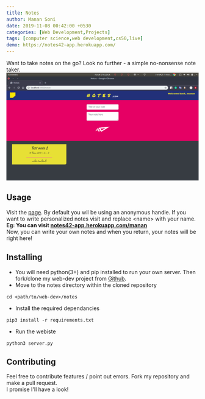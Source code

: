 ```yaml
---
title: Notes
author: Manan Soni
date: 2019-11-08 00:42:00 +0530
categories: [Web Development,Projects]
tags: [computer science,web development,cs50,live]
demo: https://notes42-app.herokuapp.com/
---
```


Want to take notes on the go? Look no further - a simple no-nonsense note taker.
![screen](/assets/img/post_imgs/notes.png)

## Usage
Visit the [page](https://notes42-app.herokuapp.com/). By default you wil be using an anonymous handle. If you want to write personalized notes visit and replace \<name\> with your name.  
**Eg: You can visit [notes42-app.herokuapp.com/manan](https://notes42-app.herokuapp.com/manan)**  
Now, you can write your own notes and when you return, your notes will be right here!

## Installing
* You will need python(3+) and pip installed to run your own server. Then fork/clone my web-dev project from [Github](https://github.com/MananSoni42/web-dev).
* Move to the notes directory within the cloned repository   
```terminal
cd <path/to/web-dev>/notes  
```
* Install the required dependancies  
```terminal
pip3 install -r requirements.txt
```
* Run the webiste
```terminal
python3 server.py
```

## Contributing
Feel free to contribute features / point out errors. Fork my repository and make a pull request.  
I promise I'll have a look!
